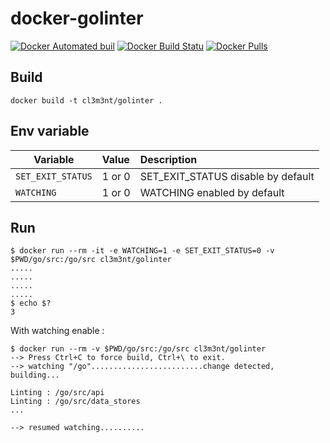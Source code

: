 # docker-golinter

[![Docker Automated buil](https://img.shields.io/docker/automated/cl3m3nt/golinter.svg?style=flat-square)](https://hub.docker.com/r/cl3m3nt/golinter/)
[![Docker Build Statu](https://img.shields.io/docker/build/cl3m3nt/golinter.svg?style=flat-square)](https://hub.docker.com/r/cl3m3nt/golinter/)
[![Docker Pulls](https://img.shields.io/docker/pulls/cl3m3nt/golinter.svg?style=flat-square)](https://hub.docker.com/r/cl3m3nt/golinter/)


## Build

```
docker build -t cl3m3nt/golinter .
```

## Env variable

| Variable | Value | Description |
| ------- |:------|:------------|
| `SET_EXIT_STATUS` |  1 or 0 | SET_EXIT_STATUS disable by default|
| `WATCHING` |  1 or 0 | WATCHING enabled by default |


## Run

```
$ docker run --rm -it -e WATCHING=1 -e SET_EXIT_STATUS=0 -v $PWD/go/src:/go/src cl3m3nt/golinter
.....
.....
.....
.....
$ echo $?
3
```

With watching enable :

```
$ docker run --rm -v $PWD/go/src:/go/src cl3m3nt/golinter
--> Press Ctrl+C to force build, Ctrl+\ to exit.
--> watching "/go".........................change detected, building...

Linting : /go/src/api
Linting : /go/src/data_stores
...

--> resumed watching..........
```
